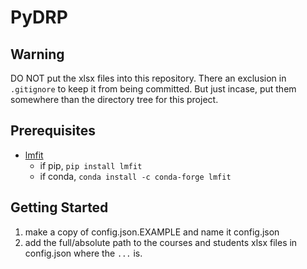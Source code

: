 # PyDRP 

## Warning

DO NOT put the xlsx files into this repository.  There an exclusion in `.gitignore` to keep it from being committed.  But just incase, put them somewhere than the directory tree for this project.

## Prerequisites

- [lmfit](https://lmfit.github.io/lmfit-py/installation.html)
  - if pip, `pip install lmfit`
  - if conda, `conda install -c conda-forge lmfit`

## Getting Started

1. make a copy of config.json.EXAMPLE and name it config.json
2. add the full/absolute path to the courses and students xlsx files in config.json where the `...` is.
